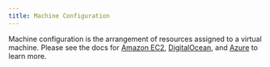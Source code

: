 ```yaml
---
title: Machine Configuration
---
```


<head>
  <link rel="canonical" href="https://ranchermanager.docs.rancher.com/reference-guides/cluster-configuration/downstream-cluster-configuration/machine-configuration"/>
</head>

Machine configuration is the arrangement of resources assigned to a virtual machine. Please see the docs for [Amazon EC2](amazon-ec2.md), [DigitalOcean](digitalocean.md), and [Azure](azure.md) to learn more.